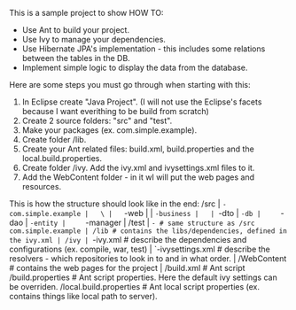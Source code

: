 This is a sample project to show HOW TO:
* Use Ant to build your project.
* Use Ivy to manage your dependencies.
* Use Hibernate JPA's implementation - this includes some relations between the tables in the DB.
* Implement simple logic to display the data from the database.

Here are some steps you must go through when starting with this:
1. In Eclipse create "Java Project". (I will not use the Eclipse's facets because I want everithing to be build from scratch)
2. Create 2 source folders: "src" and "test".
3. Make your packages (ex. com.simple.example). 
4. Create folder /lib.
5. Create your Ant related files: build.xml, build.properties and the local.build.properties.
6. Create folder /ivy. Add the ivy.xml and ivysettings.xml files to it.
7. Add the WebContent folder - in it wI will put the web pages and resources.

This is how the structure should look like in the end:
    /src
    | `-com.simple.example
    |   \
    |	`-web
    |	| `-business
    |	| `-dto
    |	`-db
    |	  `-dao
    |	  `-entity
    |	  `-manager
    |
    /test
    | `- # same structure as /src com.simple.example
    |
    /lib # contains the libs/dependencies, defined in the ivy.xml
    |
    /ivy
    | `-ivy.xml # describe the dependencies and configurations (ex. compile, war, test)
    | `-ivysettings.xml # describe the resolvers - which repositories to look in to and in what order.
    |
    /WebContent # contains the web pages for the project
    |
    /build.xml # Ant script
    /build.properties # Ant script properties. Here the default ivy settings can be overriden.
    /local.build.properties # Ant local script properties (ex. contains things like local path to server).

